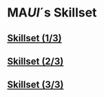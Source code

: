 # MA*UI*´s Skillset

## [Skillset (1/3)](https://github.com/msg-CareerPaths/sap-ui5-persona/blob/main/chapters/002-maui-skillset/007a-MaUIs-Skillset-Nr-1.md)

## [Skillset (2/3)](https://github.com/msg-CareerPaths/sap-ui5-persona/blob/main/chapters/002-maui-skillset/007b-MaUIs-Skillset-Nr-2.md)

## [Skillset (3/3)](https://github.com/msg-CareerPaths/sap-ui5-persona/blob/main/chapters/002-maui-skillset/007c-MaUIs-Skillset-Nr-3.md)
